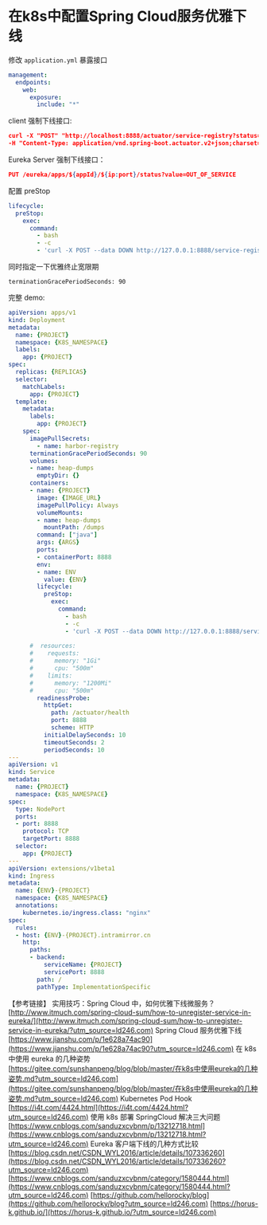 # 在k8s中配置Spring Cloud服务优雅下线

修改 `application.yml` 暴露接口

```yaml
management:  
  endpoints:  
    web:  
      exposure:  
        include: "*"
```

client 强制下线接口:

```json
curl -X "POST" "http://localhost:8888/actuator/service-registry?status=DOWN"
-H "Content-Type: application/vnd.spring-boot.actuator.v2+json;charset=UTF-8"
```

Eureka Server 强制下线接口：

```json
PUT /eureka/apps/${appId}/${ip:port}/status?value=OUT_OF_SERVICE
```

配置 preStop

```yaml
lifecycle:
  preStop:
    exec:
      command:
        - bash
        - -c                
        - 'curl -X POST --data DOWN http://127.0.0.1:8888/service-registry/instance-status -H "Content-Type: application/vnd.spring-boot.actuator.v2+json;charset=UTF-8";sleep 90'
```

同时指定一下优雅终止宽限期

```
terminationGracePeriodSeconds: 90
```

完整 demo:

```yaml
apiVersion: apps/v1
kind: Deployment
metadata:
  name: {PROJECT}
  namespace: {K8S_NAMESPACE}
  labels:
    app: {PROJECT}
spec:
  replicas: {REPLICAS}
  selector:
    matchLabels:
      app: {PROJECT}
  template:
    metadata:
      labels:
        app: {PROJECT}
    spec:
      imagePullSecrets:
        - name: harbor-registry
      terminationGracePeriodSeconds: 90
      volumes:
      - name: heap-dumps
        emptyDir: {}
      containers:
      - name: {PROJECT}
        image: {IMAGE_URL}
        imagePullPolicy: Always
        volumeMounts:
        - name: heap-dumps
          mountPath: /dumps
        command: ["java"]
        args: {ARGS}
        ports:
        - containerPort: 8888
        env:
        - name: ENV
          value: {ENV}
        lifecycle:
          preStop:
            exec:
              command:
                - bash
                - -c                
                - 'curl -X POST --data DOWN http://127.0.0.1:8888/service-registry/instance-status -H "Content-Type: application/vnd.spring-boot.actuator.v2+json;charset=UTF-8";sleep 90'
           
      #  resources:
      #    requests:
      #      memory: "1Gi"
      #      cpu: "500m"
      #    limits:
      #      memory: "1200Mi"
      #      cpu: "500m"
        readinessProbe:
          httpGet:
            path: /actuator/health
            port: 8888
            scheme: HTTP
          initialDelaySeconds: 10
          timeoutSeconds: 2
          periodSeconds: 10     
---      
apiVersion: v1
kind: Service
metadata:
  name: {PROJECT}
  namespace: {K8S_NAMESPACE}
spec:
  type: NodePort
  ports:
  - port: 8888
    protocol: TCP
    targetPort: 8888
  selector:
    app: {PROJECT}
---
apiVersion: extensions/v1beta1
kind: Ingress 
metadata:
  name: {ENV}-{PROJECT}
  namespace: {K8S_NAMESPACE}
  annotations:
    kubernetes.io/ingress.class: "nginx"
spec:
  rules:
  - host: {ENV}-{PROJECT}.intramirror.cn
    http:
      paths:
      - backend:
          serviceName: {PROJECT}
          servicePort: 8888
        path: /
        pathType: ImplementationSpecific
```

【参考链接】
实用技巧：Spring Cloud 中，如何优雅下线微服务？
[http://www.itmuch.com/spring-cloud-sum/how-to-unregister-service-in-eureka/](http://www.itmuch.com/spring-cloud-sum/how-to-unregister-service-in-eureka/?utm_source=ld246.com)
Spring Cloud 服务优雅下线
[https://www.jianshu.com/p/1e628a74ac90](https://www.jianshu.com/p/1e628a74ac90?utm_source=ld246.com)
在 k8s 中使用 eureka 的几种姿势
[https://gitee.com/sunshanpeng/blog/blob/master/在k8s中使用eureka的几种姿势.md?utm_source=ld246.com](https://gitee.com/sunshanpeng/blog/blob/master/在k8s中使用eureka的几种姿势.md?utm_source=ld246.com)
Kubernetes Pod Hook
[https://i4t.com/4424.html](https://i4t.com/4424.html?utm_source=ld246.com)
使用 k8s 部署 SpringCloud 解决三大问题
[https://www.cnblogs.com/sanduzxcvbnm/p/13212718.html](https://www.cnblogs.com/sanduzxcvbnm/p/13212718.html?utm_source=ld246.com)
Eureka 客户端下线的几种方式比较
[https://blog.csdn.net/CSDN_WYL2016/article/details/107336260](https://blog.csdn.net/CSDN_WYL2016/article/details/107336260?utm_source=ld246.com)
[https://www.cnblogs.com/sanduzxcvbnm/category/1580444.html](https://www.cnblogs.com/sanduzxcvbnm/category/1580444.html?utm_source=ld246.com)
[https://github.com/hellorocky/blog](https://github.com/hellorocky/blog?utm_source=ld246.com)
[https://horus-k.github.io/](https://horus-k.github.io/?utm_source=ld246.com)